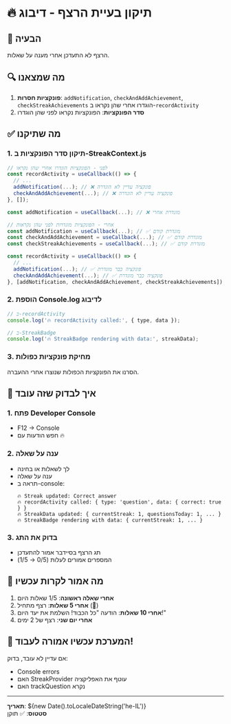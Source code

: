 # 🔥 תיקון בעיית הרצף - דיבוג

## 🐛 הבעיה
הרצף לא התעדכן אחרי מענה על שאלות.

## 🔍 מה שמצאנו
1. **פונקציות חסרות**: `addNotification`, `checkAndAddAchievement`, `checkStreakAchievements` הוגדרו אחרי שהן נקראו ב-`recordActivity`
2. **סדר הפונקציות**: הפונקציות נקראו לפני שהן הוגדרו

## ✅ מה שתיקנו

### 1. **תיקון סדר הפונקציות ב-StreakContext.js**
```javascript
// לפני - הפונקציות הוגדרו אחרי שהן נקראו
const recordActivity = useCallback(() => {
  // ...
  addNotification(...); // ❌ פונקציה עדיין לא הוגדרה
  checkAndAddAchievement(...); // ❌ פונקציה עדיין לא הוגדרה
}, []);

const addNotification = useCallback(...); // ❌ מוגדרת אחרי

// אחרי - הפונקציות מוגדרות לפני שהן נקראות
const addNotification = useCallback(...); // ✅ מוגדרת קודם
const checkAndAddAchievement = useCallback(...); // ✅ מוגדרת קודם
const checkStreakAchievements = useCallback(...); // ✅ מוגדרת קודם

const recordActivity = useCallback(() => {
  // ...
  addNotification(...); // ✅ פונקציה כבר מוגדרת
  checkAndAddAchievement(...); // ✅ פונקציה כבר מוגדרת
}, [addNotification, checkAndAddAchievement, checkStreakAchievements]);
```

### 2. **הוספת Console.log לדיבוג**
```javascript
// ב-recordActivity
console.log('🔥 recordActivity called:', { type, data });

// ב-StreakBadge
console.log('🔥 StreakBadge rendering with data:', streakData);
```

### 3. **מחיקת פונקציות כפולות**
הסרנו את הפונקציות הכפולות שנוצרו אחרי ההעברה.

## 🧪 איך לבדוק שזה עובד

### 1. **פתח Developer Console**
- F12 → Console
- חפש הודעות עם 🔥

### 2. **ענה על שאלה**
- לך לשאלות או בחינה
- ענה על שאלה
- תראה ב-console:
  ```
  🔥 Streak updated: Correct answer
  🔥 recordActivity called: { type: 'question', data: { correct: true } }
  🔥 StreakData updated: { currentStreak: 1, questionsToday: 1, ... }
  🔥 StreakBadge rendering with data: { currentStreak: 1, ... }
  ```

### 3. **בדוק את התג**
- תג הרצף בסיידבר אמור להתעדכן
- המספרים אמורים לעלות (0/5 → 1/5)

## 🎯 מה אמור לקרות עכשיו

1. **אחרי שאלה ראשונה**: 1/5 שאלות היום
2. **אחרי 5 שאלות**: רצף מתחיל (🌱)
3. **אחרי 10 שאלות**: הודעה "כל הכבוד! השלמת את יעד היום!"
4. **אחרי יום שני**: רצף של 2 ימים

## 🚀 המערכת עכשיו אמורה לעבוד!

אם עדיין לא עובד, בדוק:
- Console errors
- האם StreakProvider עוטף את האפליקציה
- האם trackQuestion נקרא

---
**תאריך**: ${new Date().toLocaleDateString('he-IL')}  
**סטטוס**: ✅ תוקן
